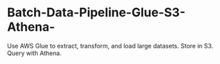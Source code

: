 # Batch-Data-Pipeline-Glue-S3-Athena-
Use AWS Glue to extract, transform, and load large datasets.  Store in S3.  Query with Athena.
